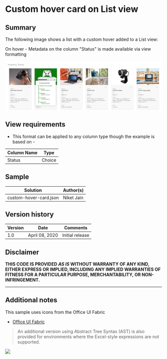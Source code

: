 # Custom hover card on List view

## Summary
The following image shows a list with a custom hover added to a List view:

On hover - Metadata on the column "Status" is made available via view formatting

![screenshot of the sample](./Status_hover.png)

## View requirements
- This format can be applied to any column type though the example is based on - 

Column Name|Type
--------|---------
Status  | Choice

## Sample

Solution|Author(s)
--------|---------
custom-hover-card.json | Niket Jain

## Version history

Version|Date|Comments
-------|----|--------
1.0|April 08, 2020|Initial release


## Disclaimer
**THIS CODE IS PROVIDED *AS IS* WITHOUT WARRANTY OF ANY KIND, EITHER EXPRESS OR IMPLIED, INCLUDING ANY IMPLIED WARRANTIES OF FITNESS FOR A PARTICULAR PURPOSE, MERCHANTABILITY, OR NON-INFRINGEMENT.**

---

## Additional notes
This sample uses icons from the Office UI Fabric

- [Office UI Fabric](https://developer.microsoft.com/en-us/fabric)

> An additional version using Abstract Tree Syntax (AST) is also provided for environments where the Excel-style expressions are not supported.

<img src="https://telemetry.sharepointpnp.com/sp-dev-list-formatting/column-samples/readme-template" />